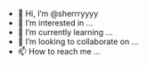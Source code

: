 - 👋 Hi, I’m @sherrryyyy
- 👀 I’m interested in ...
- 🌱 I’m currently learning ...
- 💞️ I’m looking to collaborate on ...
- 📫 How to reach me ...

<!---
sherrryyyy/sherrryyyy is a ✨ special ✨ repository because its `README.md` (this file) appears on your GitHub profile.
You can click the Preview link to take a look at your changes.
--->
